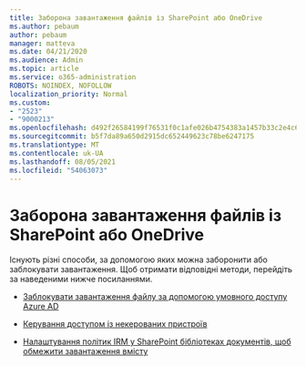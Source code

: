 ```yaml
---
title: Заборона завантаження файлів із SharePoint або OneDrive
ms.author: pebaum
author: pebaum
manager: matteva
ms.date: 04/21/2020
ms.audience: Admin
ms.topic: article
ms.service: o365-administration
ROBOTS: NOINDEX, NOFOLLOW
localization_priority: Normal
ms.custom:
- "2523"
- "9000213"
ms.openlocfilehash: d492f26584199f76531f0c1afe026b4754383a1457b33c2e4c643fb13977b319
ms.sourcegitcommit: b5f7da89a650d2915dc652449623c78be6247175
ms.translationtype: MT
ms.contentlocale: uk-UA
ms.lasthandoff: 08/05/2021
ms.locfileid: "54063073"
---
```

# <a name="prevent-files-from-being-downloaded-from-sharepoint-or-onedrive"></a>Заборона завантаження файлів із SharePoint або OneDrive

Існують різні способи, за допомогою яких можна заборонити або заблокувати завантаження. Щоб отримати відповідні методи, перейдіть за наведеними нижче посиланнями.

- [Заблокувати завантаження файлу за допомогою умовного доступу Azure AD](https://docs.microsoft.com/cloud-app-security/use-case-proxy-block-session-aad#create-a-block-download-policy-for-unmanaged-devices)

- [Керування доступом із некерованих пристроїв](https://docs.microsoft.com/sharepoint/control-access-from-unmanaged-devices)

- [Налаштування політик IRM у SharePoint бібліотеках документів, щоб обмежити завантаження вмісту](https://docs.microsoft.com/microsoft-365/compliance/set-up-irm-in-sp-admin-center)
